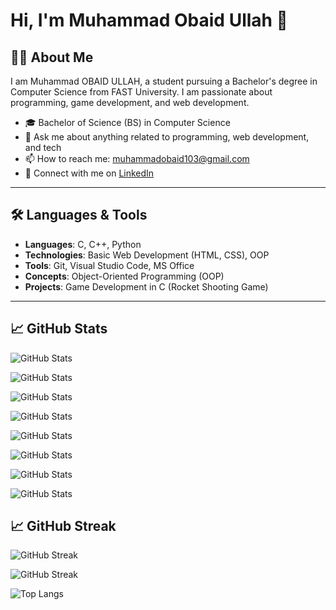 # Hi, I'm Muhammad Obaid Ullah 👋

## 👨‍🎓 About Me
I am Muhammad OBAID ULLAH, a student pursuing a Bachelor's degree in Computer Science from FAST University. I am passionate about programming, game development, and web development.

- 🎓 Bachelor of Science (BS) in Computer Science
- 💬 Ask me about anything related to programming, web development, and tech
- 📫 How to reach me: muhammadobaid103@gmail.com
- 🔗 Connect with me on [LinkedIn](https://www.linkedin.com/in/muhammad-obaid-ullah-29b6b0323/)

---

## 🛠️ Languages & Tools

- **Languages**: C, C++, Python
- **Technologies**: Basic Web Development (HTML, CSS), OOP
- **Tools**: Git, Visual Studio Code, MS Office
- **Concepts**: Object-Oriented Programming (OOP)
- **Projects**: Game Development in C (Rocket Shooting Game)

---

## 📈 GitHub Stats

![GitHub Stats](https://github-readme-stats.vercel.app/api?username=Obaid03&show_icons=true&hide_title=true&count_private=true&hide=prs&theme=radical)

![GitHub Stats](https://github-readme-stats.vercel.app/api?username=Obaid03&show_icons=true&count_private=true&hide_title=false&theme=radical&card_width=500)

![GitHub Stats](https://github-readme-stats.vercel.app/api?username=Obaid03&show_icons=true&theme=tokyonight&count_private=true&hide_title=false&card_width=500)

![GitHub Stats](https://github-readme-stats.vercel.app/api?username=Obaid03&show_icons=true&theme=gruvbox&count_private=true&hide_title=false&card_width=500)

![GitHub Stats](https://github-readme-stats.vercel.app/api?username=Obaid03&show_icons=true&theme=onedark&count_private=true&hide_title=false&card_width=500)

![GitHub Stats](https://github-readme-stats.vercel.app/api?username=Obaid03&show_icons=true&theme=dracula&count_private=true&hide_title=false&card_width=500)

![GitHub Stats](https://github-readme-stats.vercel.app/api?username=Obaid03&show_icons=true&theme=merko&count_private=true&hide_title=false&card_width=500)

![GitHub Stats](https://github-readme-stats.vercel.app/api?username=Obaid03&show_icons=true&theme=highcontrast&count_private=true&hide_title=false&card_width=500)

## 📈 GitHub Streak

![GitHub Streak](https://github-readme-streak-stats.herokuapp.com/?user=Obaid03&theme=radical)

![GitHub Streak](https://github-readme-streak-stats.herokuapp.com/?user=Obaid03&theme=radical&hide_border=false)

![Top Langs](https://github-readme-stats.vercel.app/api/top-langs/?username=Obaid03&layout=compact&theme=radical)




